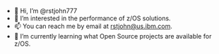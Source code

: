 - 👋 Hi, I’m @rstjohn777
- 👀 I’m interested in the performance of z/OS solutions.
- 📫 You can reach me by email at rstjohn@us.ibm.com.
- 🌱 I’m currently learning what Open Source projects are available for z/OS.
<!---
- 💞️ I’m looking to collaborate on ...
- 😄 Pronouns: ...
- ⚡ Fun fact: ...

rstjohn777/rstjohn777 is a ✨ special ✨ repository because its `README.md` (this file) appears on your GitHub profile.
You can click the Preview link to take a look at your changes.
--->
